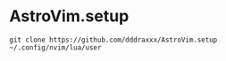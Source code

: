 # AstroVim.setup
```
git clone https://github.com/dddraxxx/AstroVim.setup ~/.config/nvim/lua/user
```
